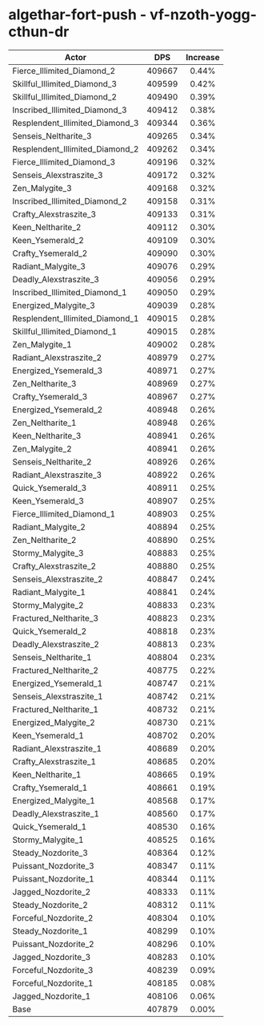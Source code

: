 # algethar-fort-push - vf-nzoth-yogg-cthun-dr
| Actor | DPS | Increase |
|---|:---:|:---:|
|Fierce_Illimited_Diamond_2|409667|0.44%|
|Skillful_Illimited_Diamond_3|409599|0.42%|
|Skillful_Illimited_Diamond_2|409490|0.39%|
|Inscribed_Illimited_Diamond_3|409412|0.38%|
|Resplendent_Illimited_Diamond_3|409344|0.36%|
|Senseis_Neltharite_3|409265|0.34%|
|Resplendent_Illimited_Diamond_2|409262|0.34%|
|Fierce_Illimited_Diamond_3|409196|0.32%|
|Senseis_Alexstraszite_3|409172|0.32%|
|Zen_Malygite_3|409168|0.32%|
|Inscribed_Illimited_Diamond_2|409158|0.31%|
|Crafty_Alexstraszite_3|409133|0.31%|
|Keen_Neltharite_2|409112|0.30%|
|Keen_Ysemerald_2|409109|0.30%|
|Crafty_Ysemerald_2|409090|0.30%|
|Radiant_Malygite_3|409076|0.29%|
|Deadly_Alexstraszite_3|409056|0.29%|
|Inscribed_Illimited_Diamond_1|409050|0.29%|
|Energized_Malygite_3|409039|0.28%|
|Resplendent_Illimited_Diamond_1|409015|0.28%|
|Skillful_Illimited_Diamond_1|409015|0.28%|
|Zen_Malygite_1|409002|0.28%|
|Radiant_Alexstraszite_2|408979|0.27%|
|Energized_Ysemerald_3|408971|0.27%|
|Zen_Neltharite_3|408969|0.27%|
|Crafty_Ysemerald_3|408967|0.27%|
|Energized_Ysemerald_2|408948|0.26%|
|Zen_Neltharite_1|408948|0.26%|
|Keen_Neltharite_3|408941|0.26%|
|Zen_Malygite_2|408941|0.26%|
|Senseis_Neltharite_2|408926|0.26%|
|Radiant_Alexstraszite_3|408922|0.26%|
|Quick_Ysemerald_3|408911|0.25%|
|Keen_Ysemerald_3|408907|0.25%|
|Fierce_Illimited_Diamond_1|408903|0.25%|
|Radiant_Malygite_2|408894|0.25%|
|Zen_Neltharite_2|408890|0.25%|
|Stormy_Malygite_3|408883|0.25%|
|Crafty_Alexstraszite_2|408880|0.25%|
|Senseis_Alexstraszite_2|408847|0.24%|
|Radiant_Malygite_1|408841|0.24%|
|Stormy_Malygite_2|408833|0.23%|
|Fractured_Neltharite_3|408823|0.23%|
|Quick_Ysemerald_2|408818|0.23%|
|Deadly_Alexstraszite_2|408813|0.23%|
|Senseis_Neltharite_1|408804|0.23%|
|Fractured_Neltharite_2|408775|0.22%|
|Energized_Ysemerald_1|408747|0.21%|
|Senseis_Alexstraszite_1|408742|0.21%|
|Fractured_Neltharite_1|408732|0.21%|
|Energized_Malygite_2|408730|0.21%|
|Keen_Ysemerald_1|408702|0.20%|
|Radiant_Alexstraszite_1|408689|0.20%|
|Crafty_Alexstraszite_1|408685|0.20%|
|Keen_Neltharite_1|408665|0.19%|
|Crafty_Ysemerald_1|408661|0.19%|
|Energized_Malygite_1|408568|0.17%|
|Deadly_Alexstraszite_1|408560|0.17%|
|Quick_Ysemerald_1|408530|0.16%|
|Stormy_Malygite_1|408525|0.16%|
|Steady_Nozdorite_3|408364|0.12%|
|Puissant_Nozdorite_3|408347|0.11%|
|Puissant_Nozdorite_1|408344|0.11%|
|Jagged_Nozdorite_2|408333|0.11%|
|Steady_Nozdorite_2|408312|0.11%|
|Forceful_Nozdorite_2|408304|0.10%|
|Steady_Nozdorite_1|408299|0.10%|
|Puissant_Nozdorite_2|408296|0.10%|
|Jagged_Nozdorite_3|408283|0.10%|
|Forceful_Nozdorite_3|408239|0.09%|
|Forceful_Nozdorite_1|408185|0.08%|
|Jagged_Nozdorite_1|408106|0.06%|
|Base|407879|0.00%|
